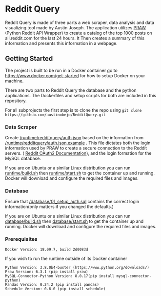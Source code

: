 
# Reddit Query

Reddit Query is made of three parts a web scraper, data analysis and data visualizing tool made by Austin Joseph. The application utilizes [PRAW](https://pypi.org/project/praw/) (Python Reddit API Wrapper) to create a catalog of the top 1000 posts on all.reddit.com for the last 24 hours. It Then creates a summary of this information and presents this information in a webpage. 

## Getting Started
The project is built to be run in a Docker container go to https://www.docker.com/get-started for how to setup Docker on your machine.

There are two parts to Reddit Query the database and the python applications. The Dockerfiles and setup scripts for both are included in this repository. 

For all subprojects the first step is to clone the repo using `git clone https://github.com/austinobejo/RedditQuery.git`

### Data Scraper

Create [/runtime/redditquery/auth.json](/runtime/redditquery/auth.json.example) based on the information from [/runtime/redditquery/auth.json.example](/runtime/redditquery/auth.json.example) . This file dictates both the login information used by PRAW to create a secure connection to the Reddit servers. ( [Reddit OAuth2 Documentation](https://github.com/reddit-archive/reddit/wiki/OAuth2)), and the login formation for the MySQL database.

If you are on Ubuntu or a similar Linux distribution you can run [runtime/build.sh](/runtime/build.sh)  then [runtime/start.sh](/runtime/start.sh) to get the container up and running. Docker will download and configure the required files and images.

### Database

Ensure that [/database/01_setup_auth.sql](/database/01_setup_auth.sql) contains the correct login information(only matters if you changed the defaults.)

If you are on Ubuntu or a similar Linux distribution you can run [database/build.sh](/database/build.sh)  then [database/start.sh](/database/start.sh) to get the container up and running. Docker will download and configure the required files and images.

### Prerequisites

```
Docker Version: 18.09.7, build 2d0083d
```
If you wish to run the runtime outside of its Docker container
```
Python Version: 3.8.0b4-buster (https://www.python.org/downloads/)
Praw Version: 6.3.1 (pip install praw)
MySQL-Connector-Python Version: 8.0.17(pip install mysql-connector-python)
Pandas Version: 0.24.2 (pip install pandas)
Schedule Version: 0.6.0 (pip install schedule)
```
